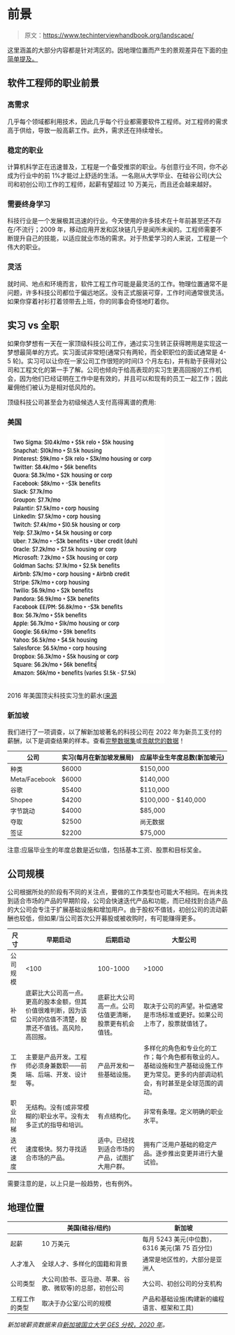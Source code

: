 # 前景

> 原文：<https://www.techinterviewhandbook.org/landscape/>



这里涵盖的大部分内容都是针对湾区的。因地理位置而产生的景观差异在下面的[中简单提及。](#geographical-location)

## 软件工程师的职业前景[](#career-prospects-as-a-software-engineer "Direct link to heading")

### 高需求[](#high-demand "Direct link to heading")

几乎每个领域都利用技术，因此几乎每个行业都需要软件工程师。对工程师的需求高于供给，导致一般高薪工作。此外，需求还在持续增长。

### 稳定的职业[](#stable-career "Direct link to heading")

计算机科学正在迅速普及，工程是一个备受推崇的职业。与创意行业不同，你不必成为行业中的前 1%才能过上舒适的生活。一名刚从大学毕业、在硅谷公司(大公司和初创公司)工作的工程师，起薪有望超过 10 万美元，而且还会越来越好。

### 需要终身学习[](#requires-lifelong-learning "Direct link to heading")

科技行业是一个发展极其迅速的行业。今天使用的许多技术在十年前甚至还不存在/不流行；2009 年，移动应用开发和区块链几乎是闻所未闻的。工程师需要不断提升自己的技能，以适应就业市场的需求。对于热爱学习的人来说，工程是一个伟大的职业。

### 灵活[](#flexible "Direct link to heading")

就时间、地点和环境而言，软件工程工作可能是最灵活的工作。物理位置通常不是问题，许多科技公司都位于偏远地区。没有正式服装可穿，工作时间通常很灵活。如果你穿着衬衫打着领带去上班，你的同事会奇怪地盯着你。

## 实习 vs 全职[](#internships-vs-full-time "Direct link to heading")

如果你梦想有一天在一家顶级科技公司工作，通过实习生转正获得聘用是实现这一梦想最简单的方式。实习面试非常短(通常只有两轮，而全职职位的面试通常是 4-5 轮)。实习可以让你在一家公司工作很短的时间(3 个月左右)，并有助于获得对公司和工程文化的第一手了解。公司也倾向于给高表现的实习生更高回报的工作机会，因为他们已经证明在工作中是有效的，并且可以和现有的员工一起工作；因此雇佣他们被认为是相对低风险的。

顶级科技公司甚至会为初级候选人支付高得离谱的费用:

### 美国[](#united-states "Direct link to heading")

![Salaries of top tech internships in 2016](img/a03ade58617b9a44528f372d6d862f4d.png)



2016 年美国顶尖科技实习生的薪水([来源](https://twitter.com/rodneyfolz/status/724787290824798209)





### 新加坡[](#singapore "Direct link to heading")

我们进行了一项调查，以了解新加坡著名的科技公司在 2022 年为新员工支付的薪酬，以下是调查结果的样本。查看[完整数据集](https://docs.google.com/spreadsheets/d/1QtC8efWw0mVkGXW4QA9bX4f0nJhGbmFqCfVLSumMZ0I/)或[贡献您的数据](https://forms.gle/9oNNJJwespqWBZGw6)！

| 公司 | 实习(每月在新加坡发展局) | 应届毕业生年度总数(新加坡元) |
| --- | --- | --- |
| 种类 | $6000 | $150,000 |
| Meta/Facebook | $6000 | $140,000 |
| 谷歌 | $5400 | $110,000 |
| Shopee | $4200 | $100,000 - $140,000 |
| 字节跳动 | $4000 | $85,000 |
| 夺取 | $2500 | 尚无数据 |
| 签证 | $2200 | $75,000 |

注意:应届毕业生的年度总数是近似值，包括基本工资、股票和目标奖金。

## 公司规模[](#company-size "Direct link to heading")

公司根据所处的阶段有不同的关注点，要做的工作类型也可能大不相同。在尚未找到适合市场的产品的早期阶段，公司会快速迭代产品和功能，而已经找到合适产品的大公司会专注于扩展基础设施和增加用户。由于股权不值钱，初创公司的流动薪酬也较低，但如果/当公司首次公开募股或被收购时，有可能赚得更多。

| 尺寸 | 早期启动 | 后期启动 | 大型公司 |
| --- | --- | --- | --- |
| 公司规模 | <100 | 100-1000 | >1000 |
| 补偿 | 底薪比大公司高一点。更高的股本金额，但其价值很难判断，因为该公司的估值不清楚，股票还不值钱。高风险，高回报。 | 底薪比大公司高一点。公司估值更清晰，股票更有机会值钱。 | 取决于公司的声望。补偿通常是市场标准或更好。如果公司上市了，股票就值钱了。 |
| 工作类型 | 主要是产品开发。工程师必须身兼数职——前端、后端、开发、设计等。 | 产品开发和一些基础设施。 | 多样化的角色和专业化的工作；每个角色都有敬业的人。基础设施和生产基础设施工作更为常见。更多的内部调动机会，有时甚至是全球范围的调动。 |
| 职业阶梯 | 无结构。没有(或非常模糊的)职业水平。没有太多正式的指导和培训。 | 有点结构化。 | 非常有条理。定义明确的职业水平。 |
| 迭代速度 | 速度极快。努力寻找适合市场的产品。 | 适中。已经找到适合市场的产品，试图扩大用户群。 | 拥有广泛用户基础的稳定产品。逐步推出变更并进行大量试验。 |

需要注意的是，以上只是一般趋势，也有例外。

## 地理位置[](#geographical-location "Direct link to heading")

|  | 美国(硅谷/纽约) | 新加坡 |
| --- | --- | --- |
| 起薪 | 10 万美元 | 每月 5243 美元(中位数)，6316 美元(第 75 百分位) |
| 人才准入 | 全球人才、多样化的国籍和背景 | 通常是地区性的，大部分是亚洲人 |
| 公司类型 | 大公司(脸书、亚马逊、苹果、谷歌、微软等)的总部，初创公司 | 大公司、初创公司的分支机构 |
| 工程工作的类型 | 取决于办公室/公司的规模 | 产品和基础设施(构建新的编程语言、框架和工具) |

*新加坡薪资数据来自[新加坡国立大学 GES 分校，2020 年](https://www.moe.gov.sg/-/media/files/post-secondary/ges-2020/web-publication-nus-ges-2020.pdf)。*


